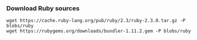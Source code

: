 ### Download Ruby sources

```
wget https://cache.ruby-lang.org/pub/ruby/2.3/ruby-2.3.0.tar.gz -P blobs/ruby
wget https://rubygems.org/downloads/bundler-1.11.2.gem -P blobs/ruby
```
